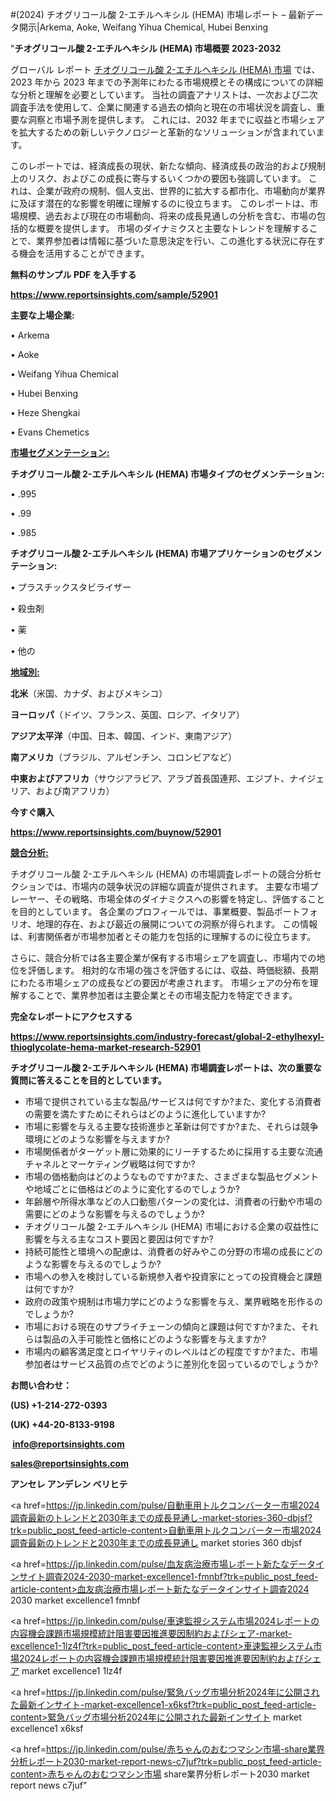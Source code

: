 #(2024) チオグリコール酸 2-エチルヘキシル (HEMA) 市場レポート – 最新データ開示|Arkema, Aoke, Weifang Yihua Chemical, Hubei Benxing

"<strong>チオグリコール酸 2-エチルヘキシル (HEMA) 市場概要 2023-2032</strong>

グローバル レポート <a href=https://www.reportsinsights.com/sample/52901>チオグリコール酸 2-エチルヘキシル (HEMA) 市場</a> では、2023 年から 2023 年までの予測年にわたる市場規模とその構成についての詳細な分析と理解を必要としています。 当社の調査アナリストは、一次および二次調査手法を使用して、企業に関連する過去の傾向と現在の市場状況を調査し、重要な洞察と市場予測を提供します。 これには、2032 年までに収益と市場シェアを拡大​​するための新しいテクノロジーと革新的なソリューションが含まれています。

このレポートでは、経済成長の現状、新たな傾向、経済成長の政治的および規制上のリスク、およびこの成長に寄与するいくつかの要因も強調しています。 これは、企業が政府の規制、個人支出、世界的に拡大する都市化、市場動向が業界に及ぼす潜在的な影響を明確に理解するのに役立ちます。 このレポートは、市場規模、過去および現在の市場動向、将来の成長見通しの分析を含む、市場の包括的な概要を提供します。 市場のダイナミクスと主要なトレンドを理解することで、業界参加者は情報に基づいた意思決定を行い、この進化する状況に存在する機会を活用することができます。

<strong><b>無料のサンプル PDF を入手する</b></strong>

<a href=https://www.reportsinsights.com/sample/52901><strong><u>https://www.reportsinsights.com/sample/52901</u></strong></a>

<strong>主要な上場企業:</strong>

• Arkema

• Aoke

• Weifang Yihua Chemical

• Hubei Benxing

• Heze Shengkai

• Evans Chemetics

<strong><u>市場セグメンテーション</u></strong><strong><u>:</u></strong>

<strong>チオグリコール酸 2-エチルヘキシル (HEMA) 市場タイプのセグメンテーション:</strong>

• .995

• .99

• .985

<strong>チオグリコール酸 2-エチルヘキシル (HEMA) 市場アプリケーションのセグメンテーション:</strong>

• プラスチックスタビライザー

• 殺虫剤

• 薬

• 他の

<strong><u>地域別</u></strong><strong><u>:</u></strong>

<strong>北米</strong>（米国、カナダ、およびメキシコ）

<strong>ヨーロッパ</strong>（ドイツ、フランス、英国、ロシア、イタリア）

<strong>アジア太平洋</strong>（中国、日本、韓国、インド、東南アジア）

<strong>南アメリカ</strong>（ブラジル、アルゼンチン、コロンビアなど）

<strong>中東およびアフリカ</strong>（サウジアラビア、アラブ首長国連邦、エジプト、ナイジェリア、および南アフリカ）

<strong>今すぐ購入</strong>

<a href=https://www.reportsinsights.com/buynow/52901><strong><u>https://www.reportsinsights.com/buynow/52901</u></strong></a>

<strong><u>競合分析:</u></strong>

チオグリコール酸 2-エチルヘキシル (HEMA) の市場調査レポートの競合分析セクションでは、市場内の競争状況の詳細な調査が提供されます。 主要な市場プレーヤー、その戦略、市場全体のダイナミクスへの影響を特定し、評価することを目的としています。 各企業のプロフィールでは、事業概要、製品ポートフォリオ、地理的存在、および最近の展開についての洞察が得られます。 この情報は、利害関係者が市場参加者とその能力を包括的に理解するのに役立ちます。

さらに、競合分析では各主要企業が保有する市場シェアを調査し、市場内での地位を評価します。 相対的な市場の強さを評価するには、収益、時価総額、長期にわたる市場シェアの成長などの要因が考慮されます。 市場シェアの分布を理解することで、業界参加者は主要企業とその市場支配力を特定できます。

<strong>完全なレポートにアクセスする</strong>

<a href=https://www.reportsinsights.com/industry-forecast/global-2-ethylhexyl-thioglycolate-hema-market-research-52901><strong><u><b>https://www.reportsinsights.com/industry-forecast/global-2-ethylhexyl-thioglycolate-hema-market-research-52901</b></u></strong></a>

<strong><b>チオグリコール酸 2-エチルヘキシル (HEMA) 市場調査レポートは、次の重要な質問に答えることを目的としています。</b></strong>
<ul>
  <li>市場で提供されている主な製品/サービスは何ですか?また、変化する消費者の需要を満たすためにそれらはどのように進化していますか?</li>
  <li>市場に影響を与える主要な技術進歩と革新は何ですか?また、それらは競争環境にどのような影響を与えますか?</li>
  <li>市場関係者がターゲット層に効果的にリーチするために採用する主要な流通チャネルとマーケティング戦略は何ですか?</li>
  <li>市場の価格動向はどのようなものですか?また、さまざまな製品セグメントや地域ごとに価格はどのように変化するのでしょうか?</li>
  <li>年齢層や所得水準などの人口動態パターンの変化は、消費者の行動や市場の需要にどのような影響を与えるのでしょうか?</li>
  <li>チオグリコール酸 2-エチルヘキシル (HEMA) 市場における企業の収益性に影響を与える主なコスト要因と要因は何ですか?</li>
  <li>持続可能性と環境への配慮は、消費者の好みやこの分野の市場の成長にどのような影響を与えるのでしょうか?</li>
  <li>市場への参入を検討している新規参入者や投資家にとっての投資機会と課題は何ですか?</li>
  <li>政府の政策や規制は市場力学にどのような影響を与え、業界戦略を形作るのでしょうか?</li>
  <li>市場における現在のサプライチェーンの傾向と課題は何ですか?また、それらは製品の入手可能性と価格にどのような影響を与えますか?</li>
  <li>市場内の顧客満足度とロイヤリティのレベルはどの程度ですか?また、市場参加者はサービス品質の点でどのように差別化を図っているのでしょうか?</li>
</ul>
<strong>お問い合わせ：</strong>

<strong>(US) +1-214-272-0393</strong>

<strong>(UK) +44-20-8133-9198</strong>

<strong> </strong><a href=info@reportsinsights.com><strong><u>info@reportsinsights.com</u></strong></a>

<a href=sales@reportsinsights.com><strong><u>sales@reportsinsights.com</u></strong></a>

<strong>アンセレ アンデレン ベリヒテ</strong>

<a href=https://jp.linkedin.com/pulse/自動車用トルクコンバーター市場2024調査最新のトレンドと2030年までの成長見通し-market-stories-360-dbjsf?trk=public_post_feed-article-content>自動車用トルクコンバーター市場2024調査最新のトレンドと2030年までの成長見通し market stories 360 dbjsf</a>

<a href=https://jp.linkedin.com/pulse/血友病治療市場レポート新たなデータインサイト調査2024-2030-market-excellence1-fmnbf?trk=public_post_feed-article-content>血友病治療市場レポート新たなデータインサイト調査2024 2030 market excellence1 fmnbf</a>

<a href=https://jp.linkedin.com/pulse/車速監視システム市場2024レポートの内容機会課題市場規模統計阻害要因推進要因制約およびシェア-market-excellence1-1lz4f?trk=public_post_feed-article-content>車速監視システム市場2024レポートの内容機会課題市場規模統計阻害要因推進要因制約およびシェア market excellence1 1lz4f</a>

<a href=https://jp.linkedin.com/pulse/緊急バッグ市場分析2024年に公開された最新インサイト-market-excellence1-x6ksf?trk=public_post_feed-article-content>緊急バッグ市場分析2024年に公開された最新インサイト market excellence1 x6ksf</a>

<a href=https://jp.linkedin.com/pulse/赤ちゃんのおむつマシン市場-share業界分析レポート2030-market-report-news-c7juf?trk=public_post_feed-article-content>赤ちゃんのおむつマシン市場 share業界分析レポート2030 market report news c7juf</a>"
